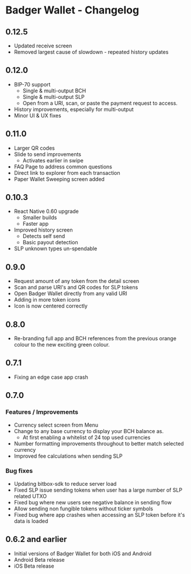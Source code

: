 # Badger Wallet - Changelog

## 0.12.5

- Updated receive screen
- Removed largest cause of slowdown - repeated history updates

## 0.12.0

- BIP-70 support
  - Single & multi-output BCH
  - Single & multi-output SLP
  - Open from a URI, scan, or paste the payment request to access.
- History improvements, especially for multi-output
- Minor UI & UX fixes

## 0.11.0

- Larger QR codes
- Slide to send improvements
  - Activates earlier in swipe
- FAQ Page to address common questions
- Direct link to explorer from each transaction
- Paper Wallet Sweeping screen added

## 0.10.3

- React Native 0.60 upgrade
  - Smaller builds
  - Faster app
- Improved history screen
  - Detects self send
  - Basic payout detection
- SLP unknown types un-spendable

## 0.9.0

- Request amount of any token from the detail screen
- Scan and parse URI's and QR codes for SLP tokens
- Open Badger Wallet directly from any valid URI
- Adding in more token icons
- Icon is now centered correctly

## 0.8.0

- Re-branding full app and BCH references from the previous orange colour to the new exciting green colour.

## 0.7.1

- Fixing an edge case app crash

## 0.7.0

### Features / Improvements

- Currency select screen from Menu
- Change to any base currency to display your BCH balance as.
  - At first enabling a whitelist of 24 top used currencies
- Number formatting improvements throughout to better match selected currency
- Improved fee calculations when sending SLP

### Bug fixes

- Updating bitbox-sdk to reduce server load
- Fixed SLP issue sending tokens when user has a large number of SLP related UTXO
- Fixed bug where new users see negative balance in sending flow
- Allow sending non fungible tokens without ticker symbols
- Fixed bug where app crashes when accessing an SLP token before it's data is loaded

## 0.6.2 and earlier

- Initial versions of Badger Wallet for both iOS and Android
- Android Beta release
- iOS Beta release
